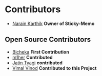 # Contributors

- [Narain Karthik](https://github.com/narainkarthikv) **Owner of Sticky-Memo**

## Open Source Contributors

- [Bicheka](https://github.com/Bicheka) **First Contribution**
- [m1her](https://github.com/m1her) **Contributed**
- [Jatin Tyagi](https://github.com/jatintyagi1) **contributed**
- [Vimal Vinod](https://github.com/dalekvim) **Contributed to this Project**
